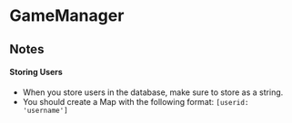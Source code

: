 # GameManager

## Notes

#### Storing Users
- When you store users in the database, make sure to store as a string.
- You should create a Map with the following format: `[userid: 'username']`
